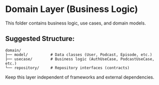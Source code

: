 # Domain Layer (Business Logic)

This folder contains business logic, use cases, and domain models.

## Suggested Structure:
```
domain/
├── model/          # Data classes (User, Podcast, Episode, etc.)
├── usecase/        # Business logic (AuthUseCase, PodcastUseCase, etc.)
└── repository/     # Repository interfaces (contracts)
```

Keep this layer independent of frameworks and external dependencies.